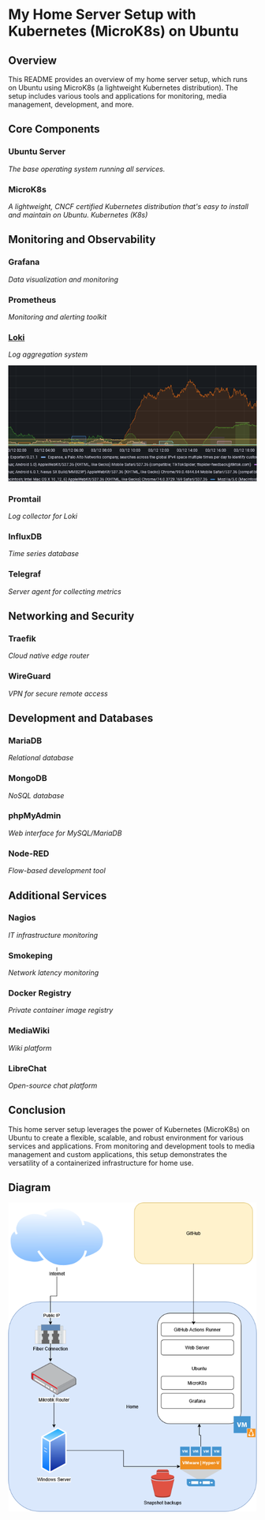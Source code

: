 # My Home Server Setup with Kubernetes (MicroK8s) on Ubuntu

## Overview

This README provides an overview of my home server setup, which runs on Ubuntu using MicroK8s (a lightweight Kubernetes distribution). The setup includes various tools and applications for monitoring, media management, development, and more.

## Core Components
### Ubuntu Server
*The base operating system running all services.*

### MicroK8s
*A lightweight, CNCF certified Kubernetes distribution that's easy to install and maintain on Ubuntu.
Kubernetes (K8s)*

## Monitoring and Observability
### Grafana
*Data visualization and monitoring*

### Prometheus
*Monitoring and alerting toolkit*

### [Loki](loki.md) 
*Log aggregation system*

<img src="https://raw.githubusercontent.com/koss822/misc/master/imgs/loki1.png" alt="loki" />


### Promtail
*Log collector for Loki*

### InfluxDB
*Time series database*

### Telegraf
*Server agent for collecting metrics*

## Networking and Security
### Traefik
*Cloud native edge router*

### WireGuard
*VPN for secure remote access*

## Development and Databases
### MariaDB
*Relational database*

### MongoDB
*NoSQL database*

### phpMyAdmin
*Web interface for MySQL/MariaDB*

### Node-RED
*Flow-based development tool*

## Additional Services
### Nagios
*IT infrastructure monitoring*

### Smokeping
*Network latency monitoring*

### Docker Registry
*Private container image registry*

### MediaWiki
*Wiki platform*

### LibreChat
*Open-source chat platform*

## Conclusion

This home server setup leverages the power of Kubernetes (MicroK8s) on Ubuntu to create a flexible, scalable, and robust environment for various services and applications. From monitoring and development tools to media management and custom applications, this setup demonstrates the versatility of a containerized infrastructure for home use.

## Diagram
<img src="https://raw.githubusercontent.com/koss822/misc/master/imgs/diagrams/homesetup.drawio.png" alt="diagram" />